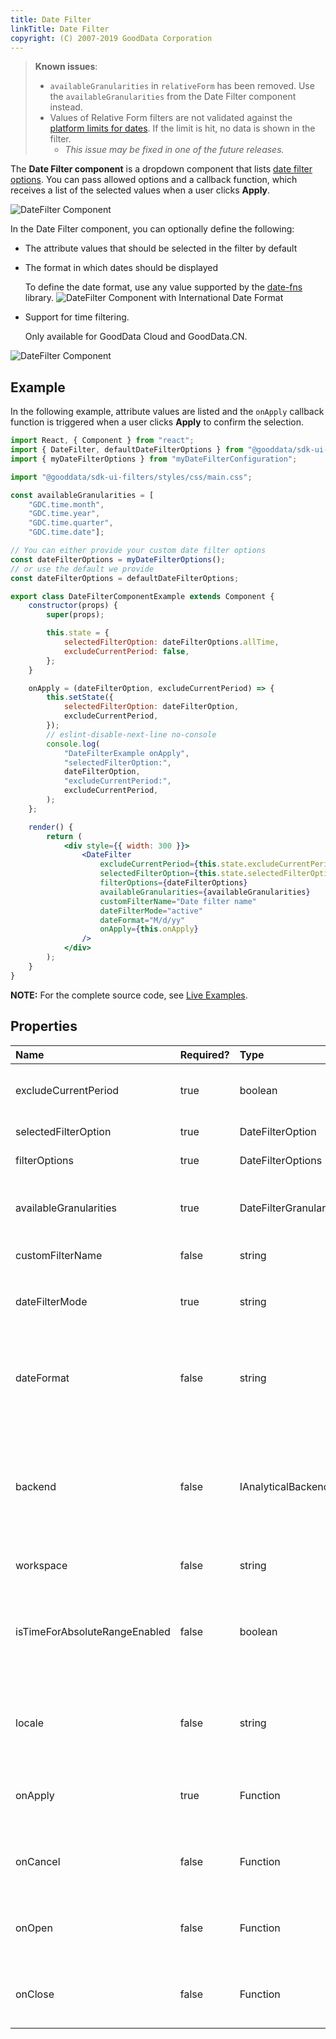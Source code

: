 ```yaml
---
title: Date Filter
linkTitle: Date Filter
copyright: (C) 2007-2019 GoodData Corporation
---
```


> **Known issues**:
> - `availableGranularities` in `relativeForm` has been removed. Use the `availableGranularities` from the Date Filter component instead.
> - Values of Relative Form filters are not validated against the [platform limits for dates](https://support.gooddata.com/hc/en-us/articles/215858108#anchor_8). If the limit is hit, no data is shown in the filter.
>   - _This issue may be fixed in one of the future releases._

The **Date Filter component** is a dropdown component that lists [date filter options](../date_filter/). You can pass allowed options and a callback function, which receives a list of the selected values when a user clicks **Apply**.

![DateFilter Component](gd-ui/date_filter.png "DateFilter Component")

In the Date Filter component, you can optionally define the following:

* The attribute values that should be selected in the filter by default
* The format in which dates should be displayed

    To define the date format, use any value supported by the [date-fns](https://date-fns.org/docs/format) library.
    ![DateFilter Component with International Date Format](gd-ui/date_filter_international_date_format.png "DateFilter Component with dates are displayed in desired formats")

* Support for time filtering.

    Only available for GoodData Cloud and GoodData.CN.


![DateFilter Component](gd-ui/date_filter_time.png "DateFilter Component with time support")

## Example

In the following example, attribute values are listed and the ```onApply``` callback function is triggered when a user clicks **Apply** to confirm the selection.

```jsx harmony
import React, { Component } from "react";
import { DateFilter, defaultDateFilterOptions } from "@gooddata/sdk-ui-filters";
import { myDateFilterOptions } from "myDateFilterConfiguration";

import "@gooddata/sdk-ui-filters/styles/css/main.css";

const availableGranularities = [
    "GDC.time.month",
    "GDC.time.year",
    "GDC.time.quarter",
    "GDC.time.date"];

// You can either provide your custom date filter options
const dateFilterOptions = myDateFilterOptions();
// or use the default we provide
const dateFilterOptions = defaultDateFilterOptions;

export class DateFilterComponentExample extends Component {
    constructor(props) {
        super(props);

        this.state = {
            selectedFilterOption: dateFilterOptions.allTime,
            excludeCurrentPeriod: false,
        };
    }

    onApply = (dateFilterOption, excludeCurrentPeriod) => {
        this.setState({
            selectedFilterOption: dateFilterOption,
            excludeCurrentPeriod,
        });
        // eslint-disable-next-line no-console
        console.log(
            "DateFilterExample onApply",
            "selectedFilterOption:",
            dateFilterOption,
            "excludeCurrentPeriod:",
            excludeCurrentPeriod,
        );
    };

    render() {
        return (
            <div style={{ width: 300 }}>
                <DateFilter
                    excludeCurrentPeriod={this.state.excludeCurrentPeriod}
                    selectedFilterOption={this.state.selectedFilterOption}
                    filterOptions={dateFilterOptions}
                    availableGranularities={availableGranularities}
                    customFilterName="Date filter name"
                    dateFilterMode="active"
                    dateFormat="M/d/yy"
                    onApply={this.onApply}
                />
            </div>
        );
    }
}
```

**NOTE:** For the complete source code, see [Live Examples](https://gdui-examples.herokuapp.com/date-filter-component).

## Properties

| Name | Required? | Type | Description |
| :--- | :--- | :--- | :--- |
| excludeCurrentPeriod | true | boolean | The state of the "Exclude current period" checkbox |
| selectedFilterOption | true | DateFilterOption | The selected filter option |
| filterOptions | true | DateFilterOptions | Available filter options |
| availableGranularities | true | DateFilterGranularity[] | An array of available types of granularity for the Relative Form  |
| customFilterName | false | string | A custom filter label |
| dateFilterMode | true | string | Filter mode; can be `readonly`, `hidden`, or `active` |
| dateFormat | false | string | Date format. Defaults to `MM/dd/yyyy`. For the supported values, see the `date-fns` library. |
| backend | false | IAnalyticalBackend | The object with the configuration related to communication with the backend and access to analytical workspaces |
| workspace | false | string | The workspace ID |
| isTimeForAbsoluteRangeEnabled | false | boolean | Determine whether the static period form allows the user to set also the time of the date range or only the date. |
| locale | false | string | The localization of the component. Defaults to `en-US`. |
| onApply | true | Function | A callback when the selection is confirmed by the user |
| onCancel | false | Function | A callback when the selection is canceled by the user |
| onOpen | false | Function | A callback when the filter dropdown is opened by the user |
| onClose | false | Function | A callback when the filter dropdown is closed by the user |
